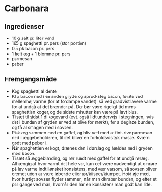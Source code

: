 # Carbonara

## Ingredienser
- 10 g salt pr. liter vand
- 165 g spaghetti pr. pers (stor portion)
- 0.5 pk bacon pr. pers
- 1 helt æg + 1 blomme pr. pers
- parmesan
- peber

## Fremgangsmåde
- Kog spaghetti al dente
- Klip bacon ned i en anden gryde og sprød-steg bacon, første ved mellemhøj varme (for at fordampe vandet), så ved gradvist lavere varme for at undgå at det brænder på. Der bør være rigeligt tid mens spaghettien koger, og de sidste minutter kan være på lavt blus.
- Tilsæt til sidst 1 dl kogevand (evt. også lidt undervejs i stegningen, hvis det i bunden af gryden er ved at blive for mørkt), for a deglaze bunden, og få al smagen med i sovsen.
- Pisk æg sammen med en gaffel, og bliv ved med at fint-rive parmesan ned i æggebeholderen, til det bliver en forholdsvis tyk masse. Kværn godt med peber i. 
- Når spaghettien er kogt, drænes den i dørslag og hældes ned i gryden med bacon.
-  Tilsæt så æggeblanding, og rør rundt med gaffel for at undgå røræg. Afhængig af hvor varmt det hele var, kan det være nødvendigt at omrøre på lav varme indtil ønsket konsistens, med vær varsom, så sovsen bliver cremet uden at være løbende eller tør/klistret/klumpet. Hold øje med, hvor hurtigt sovsen flyder sammen, når man dkraber bunden, og efter et par gange ved man, hvornår den har en konsistens man godt kan lide.
